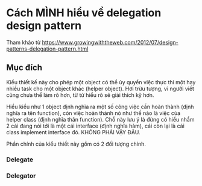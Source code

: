 # Cách MÌNH hiểu về delegation design pattern
Tham khảo từ https://www.growingwiththeweb.com/2012/07/design-patterns-delegation-pattern.html

## Mục đích
Kiểu thiết kế này cho phép một object có thể ủy quyền việc thực thi một hay nhiều task cho một object khác (helper object). 
Hơi trừu tượng, vì người viết cũng chưa thể làm rõ hơn, từ từ hiểu rõ sẽ giải thích kỹ hơn.

Hiểu kiểu như 1 object định nghĩa ra một số công việc cần hoàn thành (định nghĩa ra tên function), còn việc hoàn thành nó như thế nào là việc của helper class (định nghĩa thân function).
Chỗ này lưu ý là đừng có hiểu nhầm 2 cái đang nói tới là một cái interface (định nghĩa hàm), cái còn lại là cái class implement interface đó. KHÔNG PHẢI VẬY ĐÂU.

Phần chính của kiểu thiết này gồm có 2 đối tượng chính.
### Delegate
### Delegator

